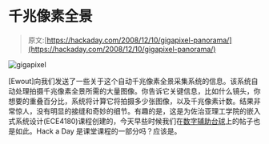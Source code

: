 # 千兆像素全景

> 原文:[https://hackaday.com/2008/12/10/gigapixel-panorama/](https://hackaday.com/2008/12/10/gigapixel-panorama/)

![gigapixel](../Images/6cb97437e2d16debab55837549feec12.png "gigapixel")

[Ewout]向我们发送了一些关于这个自动千兆像素全景采集系统的信息。该系统自动处理拍摄千兆像素全景所需的大量图像。你告诉它关键信息，比如什么镜头，你想要的重叠百分比，系统将计算它将拍摄多少张图像，以及千兆像素计数。结果非常惊人，没有明显的接缝和奇妙的细节。有趣的是，这是为佐治亚理工学院的嵌入式系统设计(ECE4180)课程创建的，今天早些时候我们在[数字辅助台球](http://hackaday.com/2008/12/10/digitally-assisted-billiards/)上的帖子也是如此。Hack a Day 是课堂课程的一部分吗？应该是。